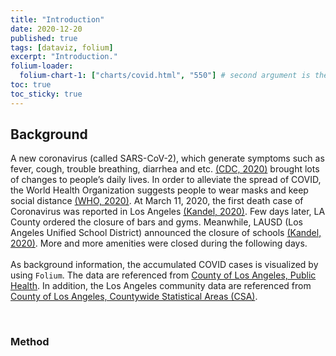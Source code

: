 ```yaml
---
title: "Introduction"
date: 2020-12-20
published: true
tags: [dataviz, folium]
excerpt: "Introduction."
folium-loader:
  folium-chart-1: ["charts/covid.html", "550"] # second argument is the height
toc: true
toc_sticky: true
---
```


## Background

A new coronavirus (called SARS-CoV-2), which generate symptoms such as fever, cough, trouble breathing, diarrhea and etc. <a href="https://www.cdc.gov/coronavirus/2019-ncov/symptoms-testing/symptoms.html">(CDC, 2020)</a> brought lots of changes to people’s daily lives. In order to alleviate the spread of COVID, the World Health Organization suggests people to wear masks and keep social distance <a href="https://www.who.int/emergencies/diseases/novel-coronavirus-2019/advice-for-public">(WHO, 2020)</a>. At March 11, 2020, the first death case of Coronavirus was reported in Los Angeles <a href="https://www.nbclosangeles.com/news/local/a-coronavirus-timeline/2334100/">(Kandel, 2020)</a>. Few days later, LA County ordered the closure of bars and gyms. Meanwhile, LAUSD (Los Angeles Unified School District) announced the closure of schools <a href="https://www.nbclosangeles.com/news/local/a-coronavirus-timeline/2334100/">(Kandel, 2020)</a>. More and more amenities were closed during the following days.
<br>
<br>
As background information, the accumulated COVID cases is visualized by using `Folium`. The data are referenced from <a href="http://dashboard.publichealth.lacounty.gov/covid19_surveillance_dashboard/">County of Los Angeles, Public Health</a>. In addition, the Los Angeles community data are referenced from <a href="https://egis-lacounty.hub.arcgis.com/datasets/countywide-statistical-areas-csa/data">County of Los Angeles, Countywide Statistical Areas (CSA)</a>.
<br>

<div id="folium-chart-1"></div>


<br>

### Method
